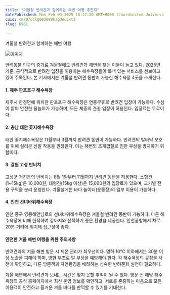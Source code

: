 ```yaml
---
title: "겨울철 반려견과 함께하는 해변 여행 추천지"
datePublished: Mon Feb 03 2025 18:22:20 GMT+0000 (Coordinated Universal Time)
cuid: cm707oclg002009kzgdoo5xt3
slug: 6961

---
```



겨울철 반려견과 함께하는 해변 여행

![이미지](https://cdn.hashnode.com/res/hashnode/image/upload/v1739261978227/0dac6370-fa05-45f5-80f3-5e9a169b16f7.jpeg)

반려동물 인구의 증가로 겨울철에도 반려견과 해변을 찾는 이들이 늘고 있다. 2025년 기준, 공식적으로 반려견 입장을 허용하는 해수욕장들이 특색 있는 서비스를 선보이고 있어 주목된다. 본 기사에서는 겨울철 반려견 동반이 가능한 해수욕장 4곳을 소개한다.

#### 1. 제주 판포포구 해수욕장

제주시 한경면에 위치한 판포포구 해수욕장은 연중무휴로 반려견 입장이 가능하다. 수심이 얕아 안전한 물놀이가 가능하며, 모든 체중의 견종 입장이 허용된다. 입장료는 무료이다.

#### 2. 충남 태안 꽃지해수욕장

태안 꽃지해수욕장은 11월부터 3월까지 반려견 동반이 가능하다. 반려견의 발바닥 보호를 위해 실리콘 신발 착용을 권장한다. 이는 해변의 조개껍질로 인한 부상을 방지하기 위함이다.

#### 3. 강원 고성 반비치

고성군 거진읍의 반비치는 8월 1일부터 11월까지 반려견 동반을 허용한다. 소형견(1~15kg)은 10,000원, 대형견(15kg 이상)은 15,000원의 입장료가 있으며, 크기별 전용 구역을 분리 운영한다. 겨울철에는 바다 놀이터(운동장)의 일부 이용이 가능하다.

#### 4. 인천 선녀바위해수욕장

인천 중구 영종해안남로의 선녀바위해수욕장은 겨울철 반려견 동반이 가능하다. 다른 해수욕장에 비해 한적하여 강아지와 산책하기 좋은 환경을 제공한다. 인천공항에서 차로 20분 거리에 위치해 접근성이 좋다.

#### 안전한 겨울 해변 여행을 위한 주의사항

반려견과의 겨울 해변 방문 시 체온 관리가 최우선이다. 영하 10℃ 이하에서는 30분 이상 노출을 피해야 하며, 방한 부츠로 발 부상을 예방해야 한다. 각 해수욕장의 규정을 사전에 확인하고, 다른 방문객과 자연환경을 배려하는 성숙한 반려문화 실천이 필요하다.

겨울 해변에서 반려견과 보내는 시간은 잊지 못할 추억이 될 수 있다. 방문 전 해당 해수욕장의 공식 홈페이지에서 최신 운영 정보를 확인하고, 서로를 존중하는 마음으로 모든 이용객이 안전하고 즐거운 겨울 바다를 만끽할 수 있기를 기대한다.